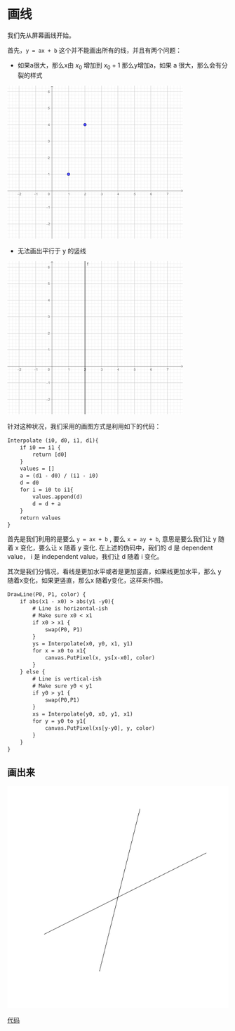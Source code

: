 # 画线

我们先从屏幕画线开始。

首先，`y = ax + b` 这个并不能画出所有的线，并且有两个问题：

- 如果a很大，那么x由 $x_0$ 增加到 $x_0+1$ 那么y增加a，如果 a 很大，那么会有分裂的样式

![](images/line_01.png)


- 无法画出平行于 y 的竖线

![](images/line_02.png)


针对这种状况，我们采用的画图方式是利用如下的代码：


```
Interpolate (i0, d0, i1, d1){
	if i0 == i1 {
		return [d0]	
	}
	values = []
	a = (d1 - d0) / (i1 - i0)
	d = d0
	for i = i0 to i1{
		values.append(d)
		d = d + a
	} 
	return values
}
```

首先是我们利用的是要么 `y = ax + b` , 要么 `x = ay + b`, 意思是要么我们让 y 随着 x 变化，要么让 x 随着 y 变化. 在上述的伪码中，我们的 d 是 dependent value， i 是 independent value，我们让 d 随着 i 变化。

其次是我们分情况，看线是更加水平或者是更加竖直，如果线更加水平，那么 y 随着x变化，如果更竖直，那么x 随着y变化，这样来作图。



```
DrawLine(P0, P1, color) {
	if abs(x1 - x0) > abs(y1 -y0){
		# Line is horizontal-ish
		# Make sure x0 < x1
		if x0 > x1 {
			swap(P0, P1)
		}
		ys = Interpolate(x0, y0, x1, y1)
		for x = x0 to x1{
			canvas.PutPixel(x, ys[x-x0], color)
		}
	} else {
		# Line is vertical-ish
		# Make sure y0 < y1
		if y0 > y1 {
			swap(P0,P1)
		}
		xs = Interpolate(y0, x0, y1, x1)
		for y = y0 to y1{
			canvas.PutPixel(xs[y-y0], y, color)
		}
	}
}
```

## 画出来

![](images/raster01.png)

[代码](code/raster01.py)